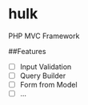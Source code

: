 # hulk
PHP MVC Framework

##Features
- [ ] Input Validation
- [ ] Query Builder
- [ ] Form from Model
- [ ] ...
